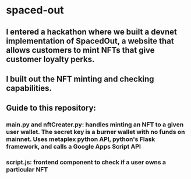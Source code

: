 # spaced-out
## I entered a hackathon where we built a devnet implementation of SpacedOut, a website that allows customers to mint NFTs that give customer loyalty perks. 
## I built out the NFT minting and checking capabilities. 
## Guide to this repository:
### main.py and nftCreater.py: handles minting an NFT to a given user wallet. The secret key is a burner wallet with no funds on mainnet. Uses metaplex python API, python's Flask framework, and calls a Google Apps Script API
### script.js: frontend component to check if a user owns a particular NFT
